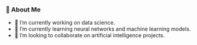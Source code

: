 ### 📝 About Me

- 🔭 I’m currently working on data science.
- 🌱 I’m currently learning neural networks and machine learning models.
- 👯 I’m looking to collaborate on artificial intelligence projects.

<!--
**seyhankokcu/seyhankokcu** is a ✨ _special_ ✨ repository because its `README.md` (this file) appears on your GitHub profile.

Here are some ideas to get you started:

- 🤔 I’m looking for help with ...
- 💬 Ask me about ...
- 📫 How to reach me: ...
- 😄 Pronouns: ...
- ⚡ Fun fact: ...
-->
